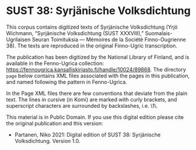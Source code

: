# SUST 38: Syrjänische Volksdichtung

This corpus contains digitized texts of Syrjänische Volksdichtung (Yrjö Wichmann, “Syrjänische Volksdichtung (SUST XXXVIII),” Suomalais-Ugrilaisen Seuran Toimituksia — Mémoires de la Société Finno-Ougrienne 38). The texts are reproduced in the original Finno-Ugric transcription.

The publication has been digitized by the National Library of Finland, and is available in the Fenno-Ugrica collection: https://fennougrica.kansalliskirjasto.fi/handle/10024/89868. The directory `page` below contains XML files associated with the pages in this publication, and named following the pattern in Fenno-Ugrica.

In the Page XML files there are few conventions that deviate from the plain text. The lines in cursive (in Komi) are marked with curly brackets, and superscript characters are surrounded by backslashes, i.e. \1\\.

This material is in Public Domain. If you use this digital edition please cite the original publication and this version:

- Partanen, Niko 2021: Digital edition of SUST 38: Syrjänische Volksdichtung. Version 1.0.
